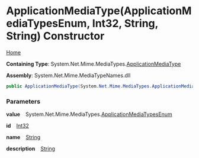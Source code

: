 # ApplicationMediaType\(ApplicationMediaTypesEnum, Int32, String, String\) Constructor

[Home](../../../README.md)

**Containing Type**: System\.Net\.Mime\.MediaTypes\.[ApplicationMediaType](../README.md)

**Assembly**: System\.Net\.Mime\.MediaTypeNames\.dll

```csharp
public ApplicationMediaType(System.Net.Mime.MediaTypes.ApplicationMediaTypesEnum value, int id, string name = null, string description = null)
```

### Parameters

**value** &ensp; System\.Net\.Mime\.MediaTypes\.[ApplicationMediaTypesEnum](../../ApplicationMediaTypesEnum/README.md)

**id** &ensp; [Int32](https://docs.microsoft.com/en-us/dotnet/api/system.int32)

**name** &ensp; [String](https://docs.microsoft.com/en-us/dotnet/api/system.string)

**description** &ensp; [String](https://docs.microsoft.com/en-us/dotnet/api/system.string)